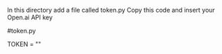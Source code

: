In this directory add a file called token.py
Copy this code and insert your Open.ai API key

#token.py

TOKEN = "<your token here>"
